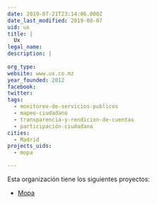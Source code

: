 ```yaml
---
date: 2019-07-21T23:14:06.000Z
date_last_modified: 2019-08-07
uid: ux
title: |
  Ux
legal_name: 
description: |
  
org_type: 
website: www.ux.co.mz
year_founded: 2012
facebook: 
twitter: 
tags:
  - monitoreo-de-servicios-publicos
  - mapeo-ciudadano
  - transparencia-y-rendicion-de-cuentas
  - participación-ciudadana
cities: 
  - Madrid
projects_uids:
  - mopa

---
```


Esta organización tiene los siguientes proyectos:

- [Mopa](/proyectos/mopa)
